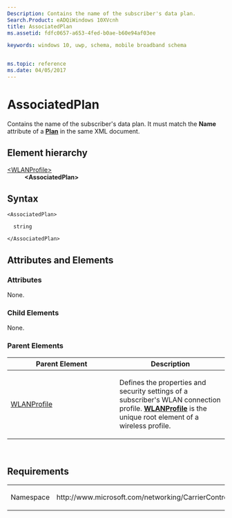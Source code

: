 ```yaml
---
Description: Contains the name of the subscriber's data plan.
Search.Product: eADQiWindows 10XVcnh
title: AssociatedPlan
ms.assetid: fdfc0657-a653-4fed-b0ae-b60e94af03ee

keywords: windows 10, uwp, schema, mobile broadband schema


ms.topic: reference
ms.date: 04/05/2017
---
```


# AssociatedPlan


Contains the name of the subscriber's data plan. It must match the **Name** attribute of a [**Plan**](https://msdn.microsoft.com/library/windows/apps/hh868373) in the same XML document.

## Element hierarchy

<dl>
<dt><a href="element-wlanprofile.md">&lt;WLANProfile&gt;</a></dt>
<dd><b>&lt;AssociatedPlan&gt;</b></dd>
</dl>

## Syntax

``` syntax
<AssociatedPlan>

  string

</AssociatedPlan>
```

## Attributes and Elements


### Attributes

None.

### Child Elements

None.

### Parent Elements

<table>
<colgroup>
<col width="50%" />
<col width="50%" />
</colgroup>
<thead>
<tr class="header">
<th>Parent Element</th>
<th>Description</th>
</tr>
</thead>
<tbody>
<tr class="odd">
<td><a href="element-wlanprofile.md">WLANProfile</a> </td>
<td><p>Defines the properties and security settings of a subscriber's WLAN connection profile. <a href="element-wlanprofile.md"><strong>WLANProfile</strong></a>  is the unique root element of a wireless profile.</p></td>
</tr>
</tbody>
</table>

 

## Requirements

<table>
<colgroup>
<col width="50%" />
<col width="50%" />
</colgroup>
<tbody>
<tr class="odd">
<td><p>Namespace</p></td>
<td><p>http://www.microsoft.com/networking/CarrierControl/WLAN/v1</p></td>
</tr>
</tbody>
</table>

 

 



